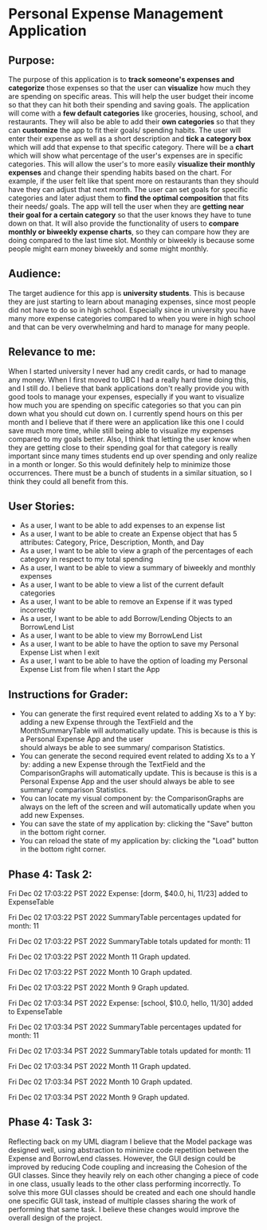 # Personal Expense Management Application

## Purpose:
The purpose of this application is to **track someone's expenses and categorize** those expenses
so that the user can **visualize** how much they are spending on specific
areas. This will help the user budget their income so that they can hit
both their spending and saving goals. The application will come
with a **few default categories** like groceries, housing, school, and restaurants. They
will also be able to add their **own categories** so that they can **customize** the
app to fit their goals/ spending habits. The user will enter their expense 
as well as a short description and **tick a category box** which will add that
expense to that specific category. There will be a **chart** which will show 
what percentage of the user's expenses are in specific categories.
This will allow the user's to more easily **visualize their monthly expenses** and
change their spending habits based on the chart. For example, if the user felt like that
spent more on restaurants than they should have they can adjust that next month.
The user can set goals for specific categories and later adjust them to **find the optimal composition** that
fits their needs/ goals. The app will tell the user when they are **getting near their
goal for a certain category** so that the user knows they have to tune down on that.
It will also provide the functionality of users to **compare monthly or biweekly expense charts**, so they
can compare how they are doing compared to the last time slot. Monthly or biweekly is because 
some people might earn money biweekly and some might monthly.

## Audience:
The target audience for this app is **university students**. This is because they are just
starting to learn about managing expenses, since most people did not have to do so in 
high school. Especially since in university you have many more expense categories compared to 
when you were in high school and that can be very overwhelming and hard to manage for many people.

## Relevance to me:
When I started university I never had any credit cards, or had to manage any money. When I first moved
to UBC I had a really hard time doing this, and I still do. I believe that bank applications don't really provide you
with good tools to manage your expenses, especially if you want to visualize how much
you are spending on specific categories so that you can pin down what you should cut down on. I currently spend hours
on this per month and I believe that if there were an application like this one I could save much more time, while still 
being able to visualize my expenses compared to my goals better. Also, I think that letting the user know when they are 
getting close to their spending goal for that category is really important since many times students end 
up over spending and only realize in a month or longer. So this would definitely help to minimize those occurrences.
There must be a bunch of students in a similar situation, so I think they could all benefit from this.

## User Stories:
- As a user, I want to be able to add expenses to an expense list
- As a user, I want to be able to create an Expense object that has 5 attributes:
  Category, Price, Description, Month, and Day
- As a user, I want to be able to view a graph of the percentages of each category in respect to my total spending
- As a user, I want to be able to view a summary of biweekly and monthly expenses
- As a user, I want to be able to view a list of the current default categories
- As a user, I want to be able to remove an Expense if it was typed incorrectly
- As a user, I want to be able to add Borrow/Lending Objects to an BorrowLend List
- As a user, I want to be able to view my BorrowLend List
- As a user, I want to be able to have the option to save my Personal Expense List when I exit
- As a user, I want to be able to have the option of loading my Personal Expense List from file when I start the App

## Instructions for Grader:
- You can generate the first required event related to adding Xs to a Y by: adding a new Expense through the TextField 
  and the MonthSummaryTable will automatically update. This is because is this is a Personal Expense App and the user  
  should always be able to see summary/ comparison Statistics.
- You can generate the second required event related to adding Xs to a Y by: adding a new Expense through the TextField 
  and the ComparisonGraphs will automatically update. This is because is this is a Personal Expense App and the user 
  should always be able to see summary/ comparison Statistics.
- You can locate my visual component by: the ComparisonGraphs are always on the left of the screen and will 
  automatically update when you add new Expenses.
- You can save the state of my application by: clicking the "Save" button in the bottom right corner.
- You can reload the state of my application by: clicking the "Load" button in the bottom right corner.

## Phase 4: Task 2:
Fri Dec 02 17:03:22 PST 2022
Expense: [dorm, $40.0, hi, 11/23] added to ExpenseTable

Fri Dec 02 17:03:22 PST 2022
SummaryTable percentages updated for month: 11

Fri Dec 02 17:03:22 PST 2022
SummaryTable totals updated for month: 11

Fri Dec 02 17:03:22 PST 2022
Month 11 Graph updated.

Fri Dec 02 17:03:22 PST 2022
Month 10 Graph updated.

Fri Dec 02 17:03:22 PST 2022
Month 9 Graph updated.

Fri Dec 02 17:03:34 PST 2022
Expense: [school, $10.0, hello, 11/30] added to ExpenseTable

Fri Dec 02 17:03:34 PST 2022
SummaryTable percentages updated for month: 11

Fri Dec 02 17:03:34 PST 2022
SummaryTable totals updated for month: 11

Fri Dec 02 17:03:34 PST 2022
Month 11 Graph updated.

Fri Dec 02 17:03:34 PST 2022
Month 10 Graph updated.

Fri Dec 02 17:03:34 PST 2022
Month 9 Graph updated.

## Phase 4: Task 3:
Reflecting back on my UML diagram I believe that the Model package was designed well, using abstraction to minimize 
code repetition between the Expense and BorrowLend classes. However, the GUI design could be improved by reducing Code 
coupling and increasing the Cohesion of the GUI classes. Since they heavily rely on each other changing a piece of code
in one class, usually leads to the other class performing incorrectly. To solve this more GUI classes should be created 
and each one should handle one specific GUI task, instead of multiple classes sharing the work of performing that same 
task. I believe these changes would improve the overall design of the project.
